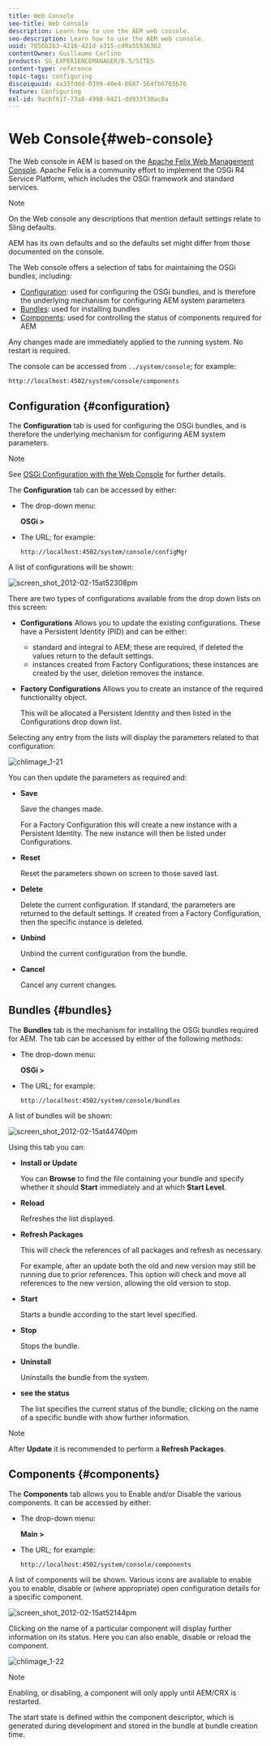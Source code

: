 ```yaml
---
title: Web Console
seo-title: Web Console
description: Learn how to use the AEM web console.
seo-description: Learn how to use the AEM web console.
uuid: 7856b2b3-4216-421d-a315-cd9a55936362
contentOwner: Guillaume Carlino
products: SG_EXPERIENCEMANAGER/6.5/SITES
content-type: reference
topic-tags: configuring
discoiquuid: 4a33fddd-0399-40e4-8687-564fb6765b76
feature: Configuring
exl-id: 9acbf61f-73a8-4998-9421-dd933f30ac8a
---
```

# Web Console{#web-console}

The Web console in AEM is based on the [Apache Felix Web Management Console](https://felix.apache.org/documentation/subprojects/apache-felix-web-console.html). Apache Felix is a community effort to implement the OSGi R4 Service Platform, which includes the OSGi framework and standard services.

>[!NOTE]
>
>On the Web console any descriptions that mention default settings relate to Sling defaults.
>
>AEM has its own defaults and so the defaults set might differ from those documented on the console.

The Web console offers a selection of tabs for maintaining the OSGi bundles, including:

* [Configuration](#configuration): used for configuring the OSGi bundles, and is therefore the underlying mechanism for configuring AEM system parameters
* [Bundles](#bundles): used for installing bundles
* [Components](#components): used for controlling the status of components required for AEM

Any changes made are immediately applied to the running system. No restart is required.

The console can be accessed from `../system/console`; for example:

`http://localhost:4502/system/console/components`

## Configuration {#configuration}

The **Configuration** tab is used for configuring the OSGi bundles, and is therefore the underlying mechanism for configuring AEM system parameters.

>[!NOTE]
>
>See [OSGi Configuration with the Web Console](/help/sites-deploying/configuring-osgi.md) for further details.

The **Configuration** tab can be accessed by either:

* The drop-down menu:

  **OSGi &gt;**

* The URL; for example:

  `http://localhost:4502/system/console/configMgr`

A list of configurations will be shown:

![screen_shot_2012-02-15at52308pm](assets/screen_shot_2012-02-15at52308pm.png)

There are two types of configurations available from the drop down lists on this screen:

* **Configurations**
  Allows you to update the existing configurations. These have a Persistent Identity (PID) and can be either:

    * standard and integral to AEM; these are required, if deleted the values return to the default settings.
    * instances created from Factory Configurations; these instances are created by the user, deletion removes the instance.

* **Factory Configurations**
  Allows you to create an instance of the required functionality object.

  This will be allocated a Persistent Identity and then listed in the Configurations drop down list.

Selecting any entry from the lists will display the parameters related to that configuration:

![chlimage_1-21](assets/chlimage_1-21a.png)

You can then update the parameters as required and:

* **Save**

  Save the changes made.

  For a Factory Configuration this will create a new instance with a Persistent Identity. The new instance will then be listed under Configurations.

* **Reset**

  Reset the parameters shown on screen to those saved last.

* **Delete**

  Delete the current configuration. If standard, the parameters are returned to the default settings. If created from a Factory Configuration, then the specific instance is deleted.

* **Unbind**

  Unbind the current configuration from the bundle.

* **Cancel**

  Cancel any current changes.

## Bundles {#bundles}

The **Bundles** tab is the mechanism for installing the OSGi bundles required for AEM. The tab can be accessed by either of the following methods:

* The drop-down menu:

  **OSGi &gt;**

* The URL; for example:

  `http://localhost:4502/system/console/bundles`

A list of bundles will be shown:

![screen_shot_2012-02-15at44740pm](assets/screen_shot_2012-02-15at44740pm.png)

Using this tab you can:

* **Install or Update**

  You can **Browse** to find the file containing your bundle and specify whether it should **Start** immediately and at which **Start Level**.

* **Reload**

  Refreshes the list displayed.

* **Refresh Packages**

  This will check the references of all packages and refresh as necessary.

  For example, after an update both the old and new version may still be running due to prior references. This option will check and move all references to the new version, allowing the old version to stop.

* **Start**

  Starts a bundle according to the start level specified.

* **Stop**

  Stops the bundle.

* **Uninstall**

  Uninstalls the bundle from the system.

* **see the status**

  The list specifies the current status of the bundle; clicking on the name of a specific bundle with show further information.

>[!NOTE]
>
>After **Update** it is recommended to perform a **Refresh Packages**.

## Components {#components}

The **Components** tab allows you to Enable and/or Disable the various components. It can be accessed by either:

* The drop-down menu:

  **Main &gt;**

* The URL; for example:

  `http://localhost:4502/system/console/components`

A list of components will be shown. Various icons are available to enable you to enable, disable or (where appropriate) open configuration details for a specific component.

![screen_shot_2012-02-15at52144pm](assets/screen_shot_2012-02-15at52144pm.png)

Clicking on the name of a particular component will display further information on its status. Here you can also enable, disable or reload the component.

![chlimage_1-22](assets/chlimage_1-22a.png)

>[!NOTE]
>
>Enabling, or disabling, a component will only apply until AEM/CRX is restarted.
>
>The start state is defined within the component descriptor, which is generated during development and stored in the bundle at bundle creation time.
